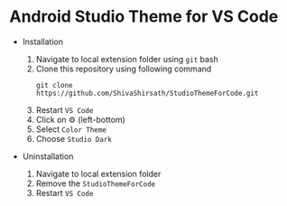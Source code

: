 # Android Studio Theme for VS Code

+ Installation
  1. Navigate to local extension folder using `git` bash
  2. Clone this repository using following command
     ```git
     git clone https://github.com/ShivaShirsath/StudioThemeForCode.git
     ```
  3. Restart `VS Code`
  4. Click on ⚙️ (left-bottom) 
  5. Select `Color Theme`
  6. Choose `Studio Dark`

+ Uninstallation
  1. Navigate to local extension folder
  2. Remove the `StudioThemeForCode`
  3. Restart `VS Code`

